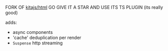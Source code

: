 FORK OF [kitajs/html](https://github.com/kitajs/html)
GO GIVE IT A STAR AND USE ITS TS PLUGIN (its really good)

adds:

- async components
- 'cache' deduplication per render
- `Suspense` http streaming

